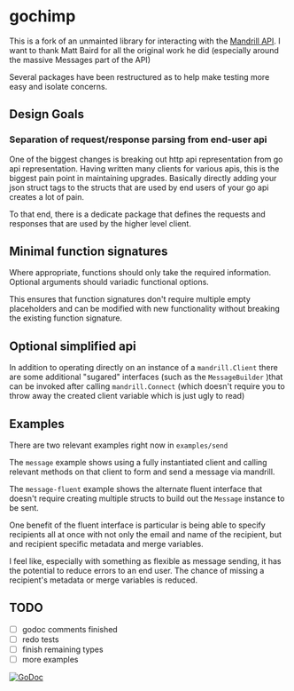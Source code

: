 # gochimp

This is a fork of an unmainted library for interacting with the [Mandrill API](https://github.com/mattbaird/gochimp). I want to thank Matt Baird for all the original work he did (especially around the massive Messages part of the API)

Several packages have been restructured as to help make testing more easy and isolate concerns.

## Design Goals

### Separation of request/response parsing from end-user api

One of the biggest changes is breaking out http api representation from go api representation.
Having written many clients for various apis, this is the biggest pain point in maintaining upgrades.
Basically directly adding your json struct tags to the structs that are used by end users of your go api creates a lot of pain.

To that end, there is a dedicate package that defines the requests and responses that are used by the higher level client.

## Minimal function signatures

Where appropriate, functions should only take the required information.
Optional arguments should variadic functional options.

This ensures that function signatures don't require multiple empty placeholders and can be modified with new functionality without breaking the existing function signature.

## Optional simplified api

In addition to operating directly on an instance of a `mandrill.Client` there are some additional "sugared" interfaces (such as the `MessageBuilder` )that can be invoked after calling `mandrill.Connect` (which doesn't require you to throw away the created client variable which is just ugly to read)

## Examples

There are two relevant examples right now in `examples/send`

The `message` example shows using a fully instantiated client and calling relevant methods on that client to form and send a message via mandrill.

The `message-fluent` example shows the alternate fluent interface that doesn't require creating multiple structs to build out the `Message` instance to be sent.

One benefit of the fluent interface is particular is being able to specify recipients all at once with not only the email and name of the recipient, but and recipient specific metadata and merge variables.

I feel like, especially with something as flexible as message sending, it has the potential to reduce errors to an end user. The chance of missing a recipient's metadata or merge variables is reduced.

## TODO

- [ ] godoc comments finished
- [ ] redo tests
- [ ] finish remaining types
- [ ] more examples

[![GoDoc](https://godoc.org/github.com/lusis/gochimp?status.svg)](https://godoc.org/github.com/lusis/gochimp)